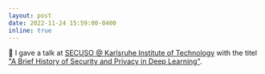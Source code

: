 ```yaml
---
layout: post
date: 2022-11-24 15:59:00-0400
inline: true
---
```


:microphone: I gave a talk at [SECUSO @ Karlsruhe Institute of Technology](https://secuso.aifb.kit.edu/english/index.php) with the titel ["A Brief History of Security and Privacy in Deep Learning"](https://lukasstruppek.github.io/assets/pdf/221124_secuso.pdf).
